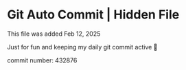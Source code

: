 # Git Auto Commit | Hidden File

This file was added Feb 12, 2025

Just for fun and keeping my daily git commit active 🤪

commit number: 432876
